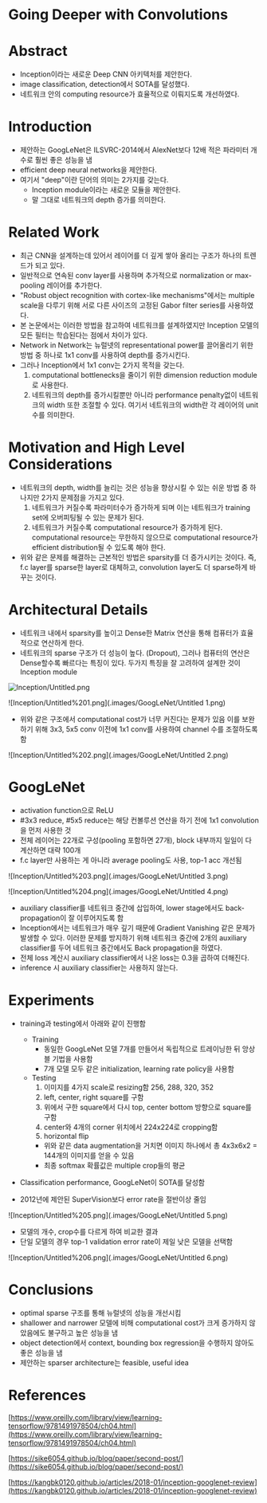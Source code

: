 # Going Deeper with Convolutions

# Abstract

- Inception이라는 새로운 Deep CNN 아키텍처를 제안한다.
- image classification, detection에서 SOTA를 달성했다.
- 네트워크 안의 computing resource가 효율적으로 이뤄지도록 개선하였다.

# **Introduction**

- 제안하는 GoogLeNet은 ILSVRC-2014에서 AlexNet보다 12배 적은 파라미터 개수로 훨씬 좋은 성능을 냄
- efficient deep neural networks을 제안한다.
- 여기서 "deep"이란 단어의 의미는 2가지를 갖는다.
    - Inception module이라는 새로운 모듈을 제안한다.
    - 말 그대로 네트워크의 depth 증가를 의미한다.

# Related Work

- 최근 CNN을 설계하는데 있어서 레이어를 더 깊게 쌓아 올리는 구조가 하나의 트렌드가 되고 있다.
- 일반적으로 연속된 conv layer를 사용하며 추가적으로 normalization or max-pooling 레이어를 추가한다.
- "Robust object recognition with cortex-like mechanisms"에서는 multiple scale을 다루기 위해 서로 다른 사이즈의 고정된 Gabor filter series를 사용하였다.
- 본 논문에서는 이러한 방법을 참고하여 네트워크를 설계하였지만 Inception 모델의 모든 필터는 학습된다는 점에서 차이가 있다.
- Network in Network는 뉴럴넷의 representational power를 끌어올리기 위한 방법 중 하나로 1x1 conv를 사용하여 depth를 증가시킨다.
- 그러나 Inception에서 1x1 conv는 2가지 목적을 갖는다.
    1. computational bottlenecks을 줄이기 위한 dimension reduction module로 사용한다. 
    2. 네트워크의 depth를 증가시킬뿐만 아니라 performance penalty없이 네트워크의 width 또한 조절할 수 있다. 여기서 네트워크의 width란 각 레이어의 unit 수를 의미한다.

# Motivation and High Level Considerations

- 네트워크의 depth, width를 늘리는 것은 성능을 향상시킬 수 있는 쉬운 방법 중 하나지만 2가지 문제점을 가지고 있다.
    1. 네트워크가 커질수록 파라미터수가 증가하게 되며 이는 네트워크가 training set에 오버피팅될 수 있는 문제가 된다.
    2. 네트워크가 커질수록 computational resource가 증가하게 된다. computational resource는 무한하지 않으므로 computational resource가 efficient distribution될 수 있도록 해야 한다.
- 위와 같은 문제를 해결하는 근본적인 방법은 sparsity를 더 증가시키는 것이다. 즉, f.c layer를 sparse한 layer로 대체하고, convolution layer도 더 sparse하게 바꾸는 것이다.

# Architectural Details

- 네트워크 내에서 sparsity를 높이고 Dense한 Matrix 연산을 통해 컴퓨터가 효율적으로 연산하게 한다.
- 네트워크의 sparse 구조가 더 성능이 높다. (Dropout), 그러나 컴퓨터의 연산은 Dense할수록 빠르다는 특징이 있다. 두가지 특징을 잘 고려하여 설계한 것이 Inception module

![Inception/Untitled.png](.images/GoogLeNet/Untitled.png)

![Inception/Untitled%201.png](.images/GoogLeNet/Untitled 1.png)

- 위와 같은 구조에서 computational cost가 너무 커진다는 문제가 있음 이를 보완하기 위해 3x3, 5x5 conv 이전에 1x1 conv를 사용하여 channel 수를 조절하도록 함

![Inception/Untitled%202.png](.images/GoogLeNet/Untitled 2.png)

# GoogLeNet

- activation function으로 ReLU
- #3x3 reduce, #5x5 reduce는 해당 컨볼루션 연산을 하기 전에 1x1 convolution을 먼저 사용한 것
- 전체 레이어는 22개로 구성(pooling 포함하면 27개),  block 내부까지 일일이 다 계산하면 대략 100개
- f.c layer만 사용하는 게 아니라 average pooling도 사용, top-1 acc 개선됨

![Inception/Untitled%203.png](.images/GoogLeNet/Untitled 3.png)

![Inception/Untitled%204.png](.images/GoogLeNet/Untitled 4.png)

- auxiliary classifier를 네트워크 중간에 삽입하여, lower stage에서도 back-propagation이 잘 이루어지도록 함
- Inception에서는 네트워크가 매우 깊기 때문에 Gradient Vanishing 같은 문제가 발생할 수 있다. 이러한 문제를 방지하기 위해 네트워크 중간에 2개의 auxiliary classifier를 두어 네트워크 중간에서도 Back propagation을 하였다.
- 전체 loss 계산시 auxiliary classifier에서 나온 loss는 0.3을 곱하여 더해진다.
- inference 시 auxiliary classifier는 사용하지 않는다.

# Experiments

- training과 testing에서 아래와 같이 진행함
    - Training
        - 동일한 GoogLeNet 모델 7개를 만들어서 독립적으로 트레이닝한 뒤 앙상블 기법을 사용함
        - 7개 모델 모두 같은 initialization, learning rate policy을 사용함
    - Testing
        1. 이미지를 4가지 scale로 resizing함  256, 288, 320, 352
        2. left, center, right square를 구함
        3. 위에서 구한 square에서 다시 top, center bottom 방향으로 square를 구함
        4. center와 4개의 corner 위치에서 224x224로 cropping함
        5. horizontal flip
        - 위와 같은 data augmentation을 거치면 이미지 하나에서 총 4x3x6x2 = 144개의 이미지를 얻을 수 있음
        - 최종 softmax 확률값은 multiple crop들의 평균

- Classification performance, GoogLeNet이 SOTA를 달성함
- 2012년에 제안된 SuperVision보다 error rate을 절반이상 줄임

![Inception/Untitled%205.png](.images/GoogLeNet/Untitled 5.png)

- 모델의 개수, crop수를 다르게 하여 비교한 결과
- 단일 모델의 경우 top-1 validation error rate이 제일 낮은 모델을 선택함

![Inception/Untitled%206.png](.images/GoogLeNet/Untitled 6.png)

# Conclusions

- optimal sparse 구조를 통해 뉴럴넷의 성능을 개선시킴
- shallower and narrower 모델에 비해 computational cost가 크게 증가하지 않았음에도 불구하고 높은 성능을 냄
- object detection에서 context, bounding box regression을 수행하지 않아도 좋은 성능을 냄
- 제안하는 sparser architecture는 feasible, useful idea

# References

[https://www.oreilly.com/library/view/learning-tensorflow/9781491978504/ch04.html](https://www.oreilly.com/library/view/learning-tensorflow/9781491978504/ch04.html)

[https://sike6054.github.io/blog/paper/second-post/](https://sike6054.github.io/blog/paper/second-post/)

[https://kangbk0120.github.io/articles/2018-01/inception-googlenet-review](https://kangbk0120.github.io/articles/2018-01/inception-googlenet-review)
